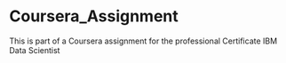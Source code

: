 # Coursera_Assignment
This is part of a Coursera assignment for the professional Certificate IBM Data Scientist

